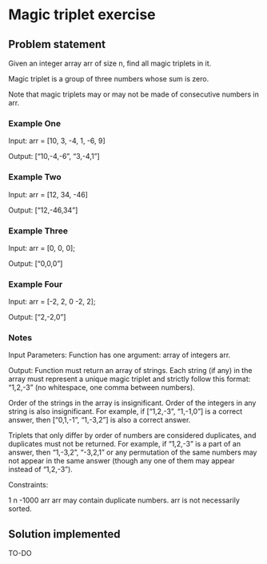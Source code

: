 # Magic triplet exercise

## Problem statement

Given an integer array arr of size n, find all magic triplets in it.

Magic triplet is a group of three numbers whose sum is zero.

Note that magic triplets may or may not be made of consecutive numbers in arr.


### Example One

Input: arr = [10, 3, -4, 1, -6, 9]

Output: [“10,-4,-6”, “3,-4,1”]


### Example Two


Input: arr = [12, 34, -46]

Output: [“12,-46,34”]


### Example Three

Input: arr = [0, 0, 0];

Output: [“0,0,0”]


### Example Four


Input: arr = [-2, 2, 0 -2, 2];

Output: [“2,-2,0”]


### Notes

Input Parameters: Function has one argument: array of integers arr.

Output: Function must return an array of strings. Each string (if any) in the array must represent a unique magic triplet and strictly follow this format: “1,2,-3” (no whitespace, one comma between numbers).

Order of the strings in the array is insignificant. Order of the integers in any string is also insignificant. For example, if [“1,2,-3”, “1,-1,0”] is a correct answer, then [“0,1,-1”, “1,-3,2”] is also a correct answer.

Triplets that only differ by order of numbers are considered duplicates, and duplicates must not be returned. For example, if “1,2,-3” is a part of an answer, then “1,-3,2”, “-3,2,1” or any permutation of the same numbers may not appear in the same answer (though any one of them may appear instead of “1,2,-3”).

Constraints:

1 n
-1000 arr
arr may contain duplicate numbers.
arr is not necessarily sorted.

## Solution implemented

TO-DO
